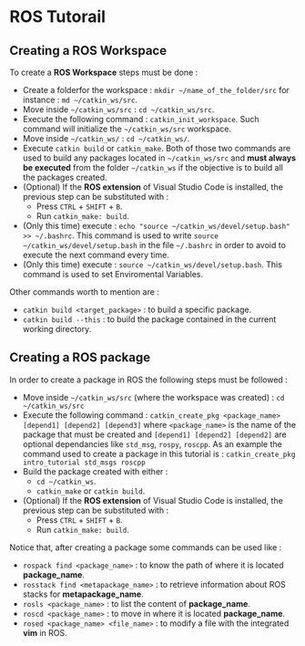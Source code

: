 # ROS Tutorail

## Creating a ROS Workspace
To create a **ROS Workspace** steps must be done : 
- Create a folderfor the workspace : `mkdir ~/name_of_the_folder/src` for instance : `md ~/catkin_ws/src`.
- Move inside `~/catkin_ws/src` : `cd ~/catkin_ws/src`.
- Execute the following command : `catkin_init_workspace`. 
Such command will initialize the `~/catkin_ws/src` workspace. 
- Move inside `~/catkin_ws/` : `cd ~/catkin_ws/`.
- Execute `catkin build` or `catkin_make`.
Both of those two commands are used to build any packages located in `~/catkin_ws/src` and  **must always be executed** from the folder `~/catkin_ws` if the objective is to build all the packages created.
- (Optional) If the **ROS extension** of Visual Studio Code is installed, the previous step can be substituted with :
    - Press `CTRL` + `SHIFT` + `B`.
    - Run `catkin_make: build`.
- (Only this time) execute : `echo "source ~/catkin_ws/devel/setup.bash" >> ~/.bashrc`. 
This command is used to write `source ~/catkin_ws/devel/setup.bash` in the file `~/.bashrc` in order to avoid to execute the next command every time.
- (Only this time) execute : `source ~/catkin_ws/devel/setup.bash`.
This command is used to set Enviromental Variables.

Other commands worth to mention are :
- `catkin build <target_package>` : to build a specific package.
- `catkin build --this` : to build the package contained in the current working directory.

## Creating a ROS package

In order to create a package in ROS the following steps must be followed :
- Move inside `~/catkin_ws/src` (where the workspace was created) : `cd ~/catkin_ws/src`
- Execute the following command : `catkin_create_pkg <package_name> [depend1] [depend2] [depend3]` where `<package_name>` is the name of the package that must be created and `[depend1] [depend2] [depend2]` are optional dependancies like `std_msg`, `rospy`, `roscpp`. 
As an example the command used to create a package in this tutorial is : `catkin_create_pkg intro_tutorial std_msgs roscpp`
- Build the package created with either :
    - `cd ~/catkin_ws`.
    - `catkin_make` or `catkin build`.
- (Optional) If the **ROS extension** of Visual Studio Code is installed, the previous step can be substituted with :
    - Press `CTRL` + `SHIFT` + `B`.
    - Run `catkin_make: build`.

Notice that, after creating a package some commands can be used like :
- `rospack find <package_name>` : to know the path of where it is located **package_name**.
- `rosstack find <metapackage_name>` : to retrieve information about ROS stacks for **metapackage_name**.
- `rosls <package_name>` : to list the content of **package_name**.
- `roscd <package_name>` : to move in where it is located **package_name**.
- `rosed <package_name> <file_name>` : to modify a file with the integrated **vim** in ROS.
